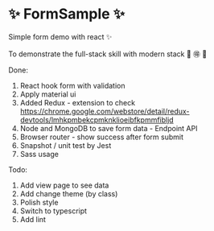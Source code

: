 # :sparkles: FormSample :sparkles:
Simple form demo with react :sparkles:

To demonstrate the full-stack skill with modern stack :japanese_ogre:  :ideograph_advantage:  :muscle: 

Done: 

1. React hook form with validation
2. Apply material ui
3. Added Redux - extension to check https://chrome.google.com/webstore/detail/redux-devtools/lmhkpmbekcpmknklioeibfkpmmfibljd  
4. Node and MongoDB to save form data - Endpoint API
5. Browser router - show success after form submit
6. Snapshot / unit test by Jest
7. Sass usage

Todo:
1. Add view page to see data 
3. Add change theme (by class)
4. Polish style 
6. Switch to typescript
8. Add lint
